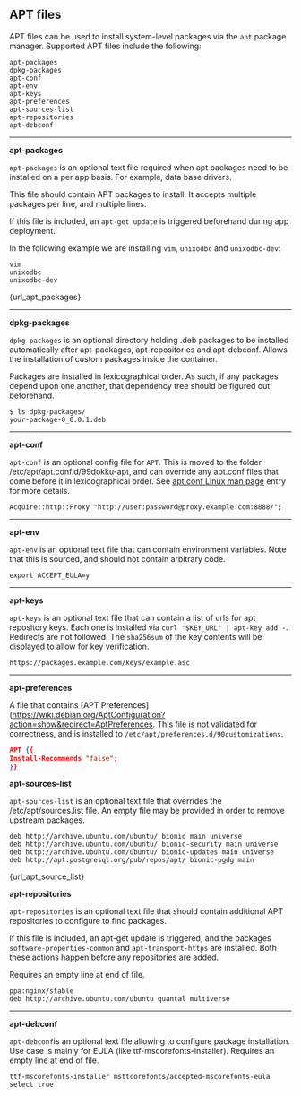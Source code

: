 
## APT files

APT files can be used to install system-level packages via the `apt` package manager.
Supported APT files include the following:

```
apt-packages
dpkg-packages
apt-conf
apt-env
apt-keys
apt-preferences
apt-sources-list
apt-repositories
apt-debconf
```

***

**apt-packages**

`apt-packages` is an optional text file required when apt packages need to be 
installed on a per app basis. For example, data base drivers.

This file should contain APT packages to install. It accepts multiple packages per 
line, and multiple lines.

If this file is included, an `apt-get update` is triggered beforehand during app 
deployment.

In the following example we are installing `vim`, `unixodbc` and `unixodbc-dev`: 

```shell
vim
unixodbc
unixodbc-dev
```

{url_apt_packages}

***

**dpkg-packages**

`dpkg-packages` is an optional directory holding .deb packages to be installed 
automatically after apt-packages, apt-repositories and apt-debconf. Allows the 
installation of custom packages inside the container.

Packages are installed in lexicographical order. As such, if any packages depend 
upon one another, that dependency tree should be figured out beforehand.

```shell
$ ls dpkg-packages/
your-package-0_0.0.1.deb
```

***

**apt-conf**

`apt-conf` is an optional config file for `APT`. This is moved to the folder 
/etc/apt/apt.conf.d/99dokku-apt, and can override any apt.conf files that come 
before it in lexicographical order. See [apt.conf Linux man page](https://linux.die.net/man/5/apt.conf) entry for more details.

```
Acquire::http::Proxy "http://user:password@proxy.example.com:8888/";
```

***

**apt-env**

`apt-env` is an optional text file that can contain environment variables. 
Note that this is sourced, and should not contain arbitrary code.

```
export ACCEPT_EULA=y
```

***

**apt-keys**

`apt-keys` is an optional text file that can contain a list of urls for apt 
repository keys. Each one is installed via `curl "$KEY_URL" | apt-key add -`. 
Redirects are not followed. The `sha256sum` of the key contents will be displayed 
to allow for key verification.

```
https://packages.example.com/keys/example.asc
```

***

**apt-preferences**

A file that contains [APT Preferences](https://wiki.debian.org/AptConfiguration?action=show&redirect=AptPreferences. This file is not validated for correctness, and is installed to 
`/etc/apt/preferences.d/90customizations`.

```json
APT {{
Install-Recommends "false";
}}
```

**apt-sources-list**

`apt-sources-list` is an optional text file that overrides the /etc/apt/sources.list
    file. An empty file may be provided in order to remove upstream packages.

```
deb http://archive.ubuntu.com/ubuntu/ bionic main universe
deb http://archive.ubuntu.com/ubuntu/ bionic-security main universe
deb http://archive.ubuntu.com/ubuntu/ bionic-updates main universe
deb http://apt.postgresql.org/pub/repos/apt/ bionic-pgdg main
```

{url_apt_source_list}

**apt-repositories**

`apt-repositories` is an optional text file that should contain additional APT 
repositories to configure to find packages.

If this file is included, an apt-get update is triggered, and the packages 
`software-properties-common` and `apt-transport-https` are installed. Both these 
actions happen before any repositories are added.

Requires an empty line at end of file.

```shell
ppa:nginx/stable
deb http://archive.ubuntu.com/ubuntu quantal multiverse

```

***

**apt-debconf**

`apt-debconf`is an optional text file allowing to configure package installation. 
Use case is mainly for EULA (like ttf-mscorefonts-installer). Requires an empty 
line at end of file.

```shell
ttf-mscorefonts-installer msttcorefonts/accepted-mscorefonts-eula select true
```
